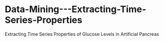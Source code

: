 # Data-Mining---Extracting-Time-Series-Properties
Extracting Time Series Properties of Glucose Levels in Artificial Pancreas
